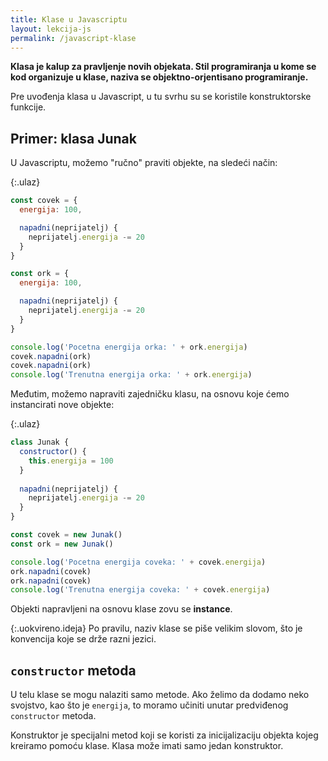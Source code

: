 ```yaml
---
title: Klase u Javascriptu
layout: lekcija-js
permalink: /javascript-klase
---
```


**Klasa je kalup za pravljenje novih objekata. Stil programiranja u kome se kod organizuje u klase, naziva se objektno-orjentisano programiranje.**

Pre uvođenja klasa u Javascript, u tu svrhu su se koristile konstruktorske funkcije.

## Primer: klasa Junak

U Javascriptu, možemo "ručno" praviti objekte, na sledeći način:

{:.ulaz}
```js
const covek = {
  energija: 100,

  napadni(neprijatelj) {
    neprijatelj.energija -= 20
  }
}

const ork = {
  energija: 100,

  napadni(neprijatelj) {
    neprijatelj.energija -= 20
  }
}

console.log('Pocetna energija orka: ' + ork.energija)
covek.napadni(ork)
covek.napadni(ork)
console.log('Trenutna energija orka: ' + ork.energija)
```

Međutim, možemo napraviti zajedničku klasu, na osnovu koje ćemo instancirati nove objekte:

{:.ulaz}
```js
class Junak {
  constructor() {
    this.energija = 100
  }
  
  napadni(neprijatelj) {
    neprijatelj.energija -= 20
  }
}

const covek = new Junak()
const ork = new Junak()

console.log('Pocetna energija coveka: ' + covek.energija)
ork.napadni(covek)
ork.napadni(covek)
console.log('Trenutna energija coveka: ' + covek.energija)
```

Objekti napravljeni na osnovu klase zovu se **instance**.

{:.uokvireno.ideja}
Po pravilu, naziv klase se piše velikim slovom, što je konvencija koje se drže razni jezici.

## `constructor` metoda

U telu klase se mogu nalaziti samo metode. Ako želimo da dodamo neko svojstvo, kao što je `energija`, to moramo učiniti unutar predviđenog `constructor` metoda.

Konstruktor je specijalni metod koji se koristi za inicijalizaciju objekta kojeg kreiramo pomoću klase. Klasa može imati samo jedan konstruktor.
